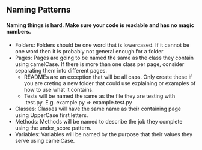 ## Naming Patterns

#### Naming things is hard. Make sure your code is readable and has no magic numbers.

* Folders: Folders should be one word that is lowercased. If it cannot be one word then it is probably not general enough for a folder
* Pages: Pages are going to be named the same as the class they contain using camelCase. If there is more than one class per page, consider separating them into different pages.
    * READMEs are an exception that will be all caps. Only create these if you are creting a new folder that could use explaining or examples of how to use what it contains.
    * Tests will be named the same as the file they are testing with .test.py. E.g. example.py => example.test.py
* Classes: Classes will have the same name as their containing page using UpperCase first letters.
* Methods: Methods will be named to describe the job they complete using the under_score pattern. 
* Variables: Variables will be named by the purpose that their values they serve using camelCase.

